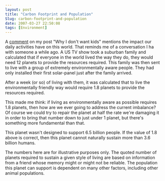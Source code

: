 ```yaml
---
layout: post
title: "Carbon Footprint and Population"
Slug: carbon-footprint-and-population
date: 2007-03-27 22:50:08
tags: [Environment]
---
```

A [comment](https://bendechrai.com/2006/09/19/why-i-dont-want-kids/#comment-11) on my post "Why I don't want kids" mentions the impact our daily activities have on this world. That reminds me of a conversation I ha with someone a while ago. A US TV show took a suburban family and calculated that if everyone in the world lived the way they do, they would need 12 planets to provide the resources required. This family was then sent to live with a group of extremely environmentally aware people. They had only installed their first solar-panel just after the family arrived.

After a week (or so) of living with them, it was calculated that to live the environmentally friendly way would require 1.8 planets to provide the resources required.

This made me think: if living as environmentally aware as possible requires 1.8 planets, then how are we ever going to address the current imbalance? Of course we could try to repair the planet at half the rate we're damaging it in order to bring that number down to just under 1 planet, but there's something more fundamental than that.

This planet wasn't designed to support 6.5 billion people. If the value of 1.8 above is correct, then this planet cannot naturally sustain more than 3.6 billion humans.

The numbers here are for illustrative purposes only. The quoted number of planets required to sustain a given style of living are based on information from a friend whose memory might or might not be reliable. The population this planet can support is dependent on many other factors, including other animal populations.
